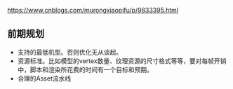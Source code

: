 https://www.cnblogs.com/murongxiaopifu/p/9833395.html
## 前期规划
- 支持的最低机型。否则优化无从谈起。
- 资源标准。比如模型的vertex数量、纹理资源的尺寸格式等等，要对每帧开销中，脚本和渲染所花费的时间有一个目标和预期。
- 合理的Asset流水线